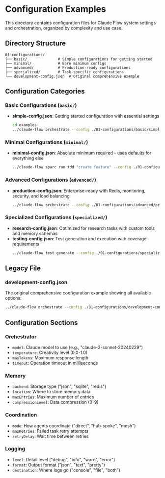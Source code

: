 # Configuration Examples

This directory contains configuration files for Claude Flow system settings and orchestration, organized by complexity and use case.

## Directory Structure

```
01-configurations/
├── basic/              # Simple configurations for getting started
├── minimal/            # Bare minimum configs
├── advanced/           # Production-ready configurations
├── specialized/        # Task-specific configurations
└── development-config.json  # Original comprehensive example
```

## Configuration Categories

### Basic Configurations (`basic/`)
- **simple-config.json**: Getting started configuration with essential settings
  ```bash
  cd examples
  ../claude-flow orchestrate --config ./01-configurations/basic/simple-config.json workflow.json
  ```

### Minimal Configurations (`minimal/`)
- **minimal-config.json**: Absolute minimum required - uses defaults for everything else
  ```bash
  ../claude-flow sparc run tdd "create feature" --config ./01-configurations/minimal/minimal-config.json
  ```

### Advanced Configurations (`advanced/`)
- **production-config.json**: Enterprise-ready with Redis, monitoring, security, and load balancing
  ```bash
  ../claude-flow orchestrate --config ./01-configurations/advanced/production-config.json workflow.json
  ```

### Specialized Configurations (`specialized/`)
- **research-config.json**: Optimized for research tasks with custom tools and memory schemas
- **testing-config.json**: Test generation and execution with coverage requirements
  ```bash
  ../claude-flow test generate --config ./01-configurations/specialized/testing-config.json src/
  ```

## Legacy File

### development-config.json
The original comprehensive configuration example showing all available options:
```bash
../claude-flow orchestrate --config ./01-configurations/development-config.json workflow.json
```

## Configuration Sections

### Orchestrator
- `model`: Claude model to use (e.g., "claude-3-sonnet-20240229")
- `temperature`: Creativity level (0.0-1.0)
- `maxTokens`: Maximum response length
- `timeout`: Operation timeout in milliseconds

### Memory
- `backend`: Storage type ("json", "sqlite", "redis")
- `location`: Where to store memory data
- `maxEntries`: Maximum number of entries
- `compressionLevel`: Data compression (0-9)

### Coordination
- `mode`: How agents coordinate ("direct", "hub-spoke", "mesh")
- `maxRetries`: Failed task retry attempts
- `retryDelay`: Wait time between retries

### Logging
- `level`: Detail level ("debug", "info", "warn", "error")
- `format`: Output format ("json", "text", "pretty")
- `destination`: Where logs go ("console", "file", "both")
